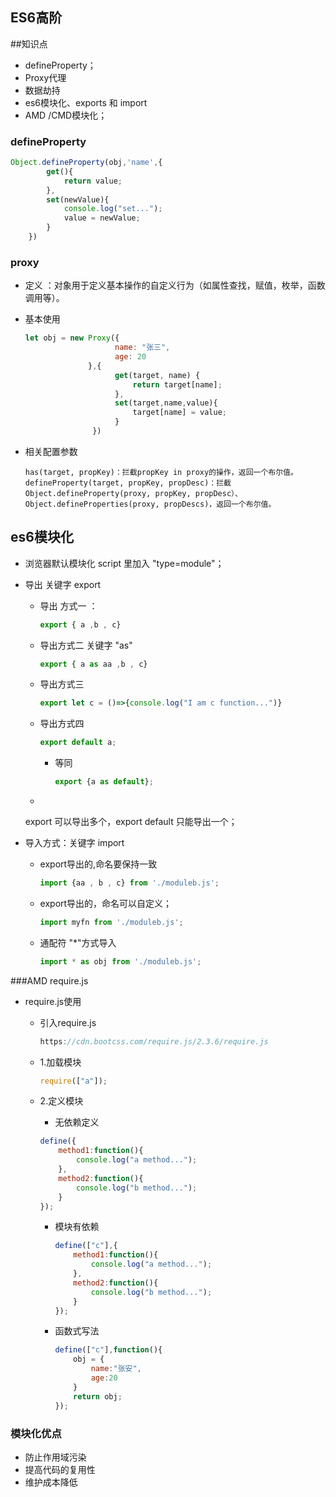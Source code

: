 ## ES6高阶

##知识点

- defineProperty；
- Proxy代理
- 数据劫持
- es6模块化、exports 和 import
- AMD /CMD模块化；



### defineProperty

```js
Object.defineProperty(obj,'name',{
        get(){
            return value;
        },
        set(newValue){
            console.log("set...");
            value = newValue;
        }
    })
```



### proxy

- 定义  ：对象用于定义基本操作的自定义行为（如属性查找，赋值，枚举，函数调用等）。

- 基本使用

  ```js
  let obj = new Proxy({
                      name: "张三",
                      age: 20
                },{
                      get(target, name) {
                          return target[name];
                      },
                      set(target,name,value){
                          target[name] = value;
                      }
                 })
  ```

- 相关配置参数

  ```
  has(target, propKey)：拦截propKey in proxy的操作，返回一个布尔值。
  defineProperty(target, propKey, propDesc)：拦截Object.defineProperty(proxy, propKey, propDesc）、Object.defineProperties(proxy, propDescs)，返回一个布尔值。
  ```

  

## es6模块化

- 浏览器默认模块化  script 里加入  "type=module"；

- 导出  关键字  export

  - 导出 方式一  ：

    ```js
    export { a ,b , c}
    ```

  - 导出方式二 关键字  "as"

    ```js
    export { a as aa ,b , c}
    ```

  - 导出方式三

    ```js
    export let c = ()=>{console.log("I am c function...")}
    ```

  - 导出方式四

    ```js
    export default a;
    ```

    - 等同

      ```js
      export {a as default};
      ```

  - 

  export  可以导出多个，export default  只能导出一个；

- 导入方式：关键字 import

  - export导出的,命名要保持一致

    ```js
    import {aa , b , c} from './moduleb.js';
    ```

  - export导出的，命名可以自定义；

    ```js
    import myfn from './moduleb.js';
    ```

  - 通配符 "*"方式导入

    ```js
    import * as obj from './moduleb.js';
    ```



###AMD require.js



- require.js使用

  - 引入require.js

    ```js
    https://cdn.bootcss.com/require.js/2.3.6/require.js
    ```

  - 1.加载模块

    ```js
    require(["a"]);
    ```

  - 2.定义模块

    - 无依赖定义

    ```js
    define({
        method1:function(){
            console.log("a method...");
        },
        method2:function(){
            console.log("b method...");
        }
    });
    ```

    - 模块有依赖

      ```js
      define(["c"],{
          method1:function(){
              console.log("a method...");
          },
          method2:function(){
              console.log("b method...");
          }
      });
      ```

    - 函数式写法

      ```js
      define(["c"],function(){
          obj = {
              name:"张安",
              age:20
          }
          return obj;
      });
      ```


### 模块化优点

- 防止作用域污染 
- 提高代码的复用性
- 维护成本降低
